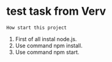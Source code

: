 # test task from Verv

`How start this project`

1. First of all instal node.js.
2. Use command npm install.
3. Use command npm start.
